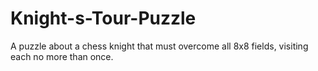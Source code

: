 # Knight-s-Tour-Puzzle
A puzzle about a chess knight that must overcome all 8x8 fields, visiting each no more than once.
